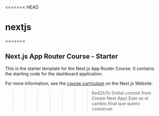 <<<<<<< HEAD
# nextjs
=======
## Next.js App Router Course - Starter

This is the starter template for the Next.js App Router Course. It contains the starting code for the dashboard application.

For more information, see the [course curriculum](https://nextjs.org/learn) on the Next.js Website.
>>>>>>> 6e42b7b (Initial commit from Create Next App)
Este es el cambio final que quiero conservar.